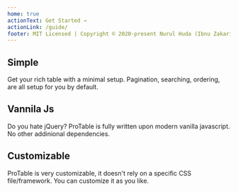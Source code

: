 ```yaml
---
home: true
actionText: Get Started →
actionLink: /guide/
footer: MIT Licensed | Copyright © 2020-present Nurul Huda (Ibnu Zakariyya)
---
```


<div class="features">
  <div class="feature">
    <h2>Simple</h2>
    <p>Get your rich table with a minimal setup. Pagination, searching, ordering, are all setup for you by default.</p>
  </div>
  <div class="feature">
    <h2>Vannila Js</h2>
    <p>Do you hate jQuery? ProTable is fully written upon modern vanilla javascript. No other addinional dependencies.</p>
  </div>
  <div class="feature">
    <h2>Customizable</h2>
    <p>ProTable is very customizable, it doesn't rely on a specific CSS file/framework. You can customize it as you like.</p>
  </div>
</div>

<script>
export default {
  mounted () {
    const script = document.createElement('script')
    script.src = 'https://cdn.jsdelivr.net/npm/pro-table@0.1.0/dist/js/pro-table.min.js'
    script.addEventListener('load', this.onLoad)

    document.body.append(script)
  },
  methods: {
    onLoad () {
      this.buildContainer()
      this.buildProTable()
    },
    buildContainer () {
      const container = document.createElement('div')
      container.id = 'protable'

      document.querySelector('.hero').insertBefore(
        container, document.querySelector('.action')
      )
    },
    async buildProTable () {
      const response = await fetch('/data/employee-dummy.json')
      const employees = await response.json()
      ProTable.fromArray('#protable', {
        columns: ['no', 'name', 'gender', 'email', 'phone'],
        rows: employees
      },
      {
        limit: 10,
        contents: {
          no: content => ++content,
          gender: content => {
            const span = document.createElement('span')
            span.innerText = content
            span.classList.add('badge')

            if (content === 'male') {
              span.classList.add('badge-green')
            } else {
              span.classList.add('badge-red')
            }

            return span
          },
          email: content => `<a href="mailto:${content}" target="_blank">${content}</a>`
        },
        pagination: {
          btnActiveClasses: ['active']
        }
      })
    }
  }
}
</script>

<style lang="styl">
#protable {
  width: 80vw;
  position: relative;
  left: calc(-40vw + 50%);
  padding: 1.5rem;
  box-sizing: border-box;
  border-radius: .4rem;
  /* border: 1px solid #dfe2e5; */
  box-shadow: 0 1rem 8rem rgba(0,0,0,0.06);
  margin: 2rem 0rem;
}

.badge {
  border-radius: .3rem;
  color: white;
  padding: .1rem .3rem;
  font-size: 80%;
  display: inline-block;

  &.badge-green {
    background-color: #3eaf7c;
  }

  &.badge-red {
    background-color: #ff7675;
  }
}
</style>
